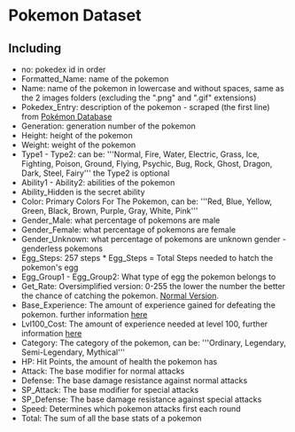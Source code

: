# Pokemon Dataset
## Including

- no: pokedex id in order
- Formatted_Name: name of the pokemon
- Name: name of the pokemon in lowercase and without spaces, same as the 2 images folders (excluding the ".png" and ".gif" extensions)
- Pokedex_Entry: description of the pokemon - scraped (the first line) from [Pokémon Database](https://pokemondb.net)
- Generation: generation number of the pokemon
- Height: height of the pokemon
- Weight: weight of the pokemon
- Type1 - Type2: can be: '''Normal, Fire, Water, Electric, Grass, Ice, Fighting, Poison, Ground, Flying, Psychic, Bug, Rock, Ghost, Dragon, Dark, Steel, Fairy''' the Type2 is optional
- Ability1 - Ability2: abilities of the pokemon
- Ability_Hidden is the secret ability
- Color: Primary Colors For The Pokemon, can be: '''Red, Blue, Yellow, Green, Black, Brown, Purple, Gray, White, Pink'''
- Gender_Male: what percentage of pokemons are male
- Gender_Female: what percentage of pokemons are female
- Gender_Unknown: what percentage of pokemons are unknown gender - genderless pokemons
- Egg_Steps: 257 steps * Egg_Steps = Total Steps needed to hatch the pokemon's egg
- Egg_Group1 - Egg_Group2: What type of egg the pokemon belongs to
- Get_Rate: Oversimplified version: 0-255 the lower the number the better the chance of catching the pokemon. [Normal Version](https://bulbapedia.bulbagarden.net/wiki/Catch_rate).
- Base_Experience: The amount of experience gained for defeating the pokemon. further information [here](https://bulbapedia.bulbagarden.net/wiki/Experience)
- Lvl100_Cost: The amount of experience needed at level 100, further information [here](https://bulbapedia.bulbagarden.net/wiki/Experience#Relation_to_level)
- Category: The category of the pokemon, can be: '''Ordinary, Legendary, Semi-Legendary, Mythical'''
- HP: Hit Points, the amount of health the pokemon has
- Attack: The base modifier for normal attacks
- Defense: The base damage resistance against normal attacks
- SP_Attack: The base modifier for special attacks
- SP_Defense: The base damage resistance against special attacks
- Speed: Determines which pokemon attacks first each round
- Total: The sum of all the base stats of a pokemon
